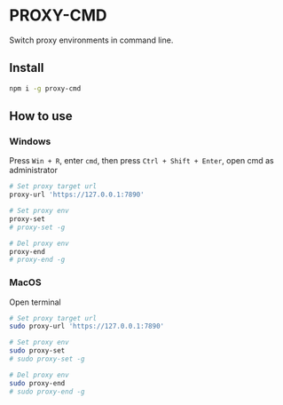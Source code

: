 # PROXY-CMD

Switch proxy environments in command line.

## Install

```bash
npm i -g proxy-cmd
```

## How to use

### Windows
Press `Win + R`, enter `cmd`, then press `Ctrl + Shift + Enter`, open cmd as administrator

```bash
# Set proxy target url
proxy-url 'https://127.0.0.1:7890'

# Set proxy env
proxy-set
# proxy-set -g

# Del proxy env
proxy-end
# proxy-end -g
```

### MacOS
Open terminal

```bash
# Set proxy target url
sudo proxy-url 'https://127.0.0.1:7890'

# Set proxy env
sudo proxy-set
# sudo proxy-set -g

# Del proxy env
sudo proxy-end
# sudo proxy-end -g
```